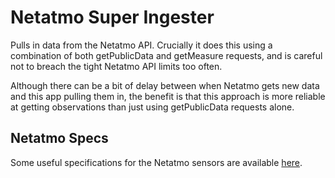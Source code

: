 # Netatmo Super Ingester

Pulls in data from the Netatmo API. Crucially it does this using a combination of both getPublicData and getMeasure requests, and is careful not to breach the tight Netatmo API limits too often.

Although there can be a bit of delay between when Netatmo gets new data and this app pulling them in, the benefit is that this approach is more reliable at getting observations than just using getPublicData requests alone. 


## Netatmo Specs

Some useful specifications for the Netatmo sensors are available [here](https://www.netatmo.com/en-gb/weather/weatherstation/specifications).